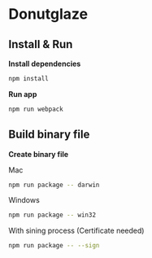 # Donutglaze
## Install & Run
**Install dependencies**

```sh
npm install
```

**Run app**

```sh
npm run webpack
```

## Build binary file
**Create binary file**

Mac
```sh
npm run package -- darwin
```

Windows
```sh
npm run package -- win32
```

With sining process (Certificate needed)
```sh
npm run package -- --sign
```